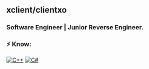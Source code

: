 ## xclient/clientxo


### Software Engineer | Junior Reverse Engineer.


### ⚡ Know:
[![C++](https://img.shields.io/badge/-C++-black?logo=cplusplus)](https://wikipedia.org/wiki/C++)
[![C#](https://img.shields.io/badge/-C%23-black?logo=cs)](https://wikipedia.org/wiki/C_Sharp_(programming_language))
